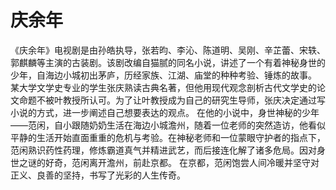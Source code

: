 # 庆余年
 《庆余年》电视剧是由孙皓执导，张若昀、李沁、陈道明、吴刚、辛芷蕾、宋轶、郭麒麟等主演的古装剧。该剧改编自猫腻的同名小说，讲述了一个有着神秘身世的少年，自海边小城初出茅庐，历经家族、江湖、庙堂的种种考验、锤炼的故事。
  某大学文学史专业的学生张庆熟读古典名著，但他用现代观念剖析古代文学史的论文命题不被叶教授所认可。为了让叶教授成为自己的研究生导师，张庆决定通过写小说的方式，进一步阐述自己想要表达的观点。 在他的小说中，身世神秘的少年——范闲，自小跟随奶奶生活在海边小城澹州，随着一位老师的突然造访，他看似平静的生活开始直面重重的危机与考验。在神秘老师和一位蒙眼守护者的指点下，范闲熟识药性药理，修炼霸道真气并精进武艺，而后接连化解了诸多危局。因对身世之谜的好奇，范闲离开澹州，前赴京都。 在京都，范闲饱尝人间冷暖并坚守对正义、良善的坚持，书写了光彩的人生传奇。


